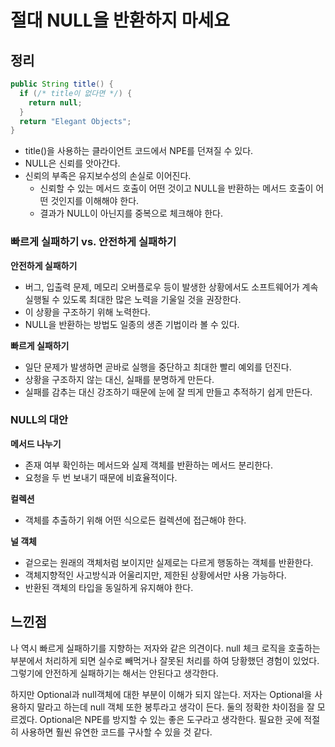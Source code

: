# 절대 NULL을 반환하지 마세요

## 정리

``` java
public String title() {
  if (/* title이 없다면 */) {
    return null;
  }
  return "Elegant Objects";
}
```

- title()을 사용하는 클라이언트 코드에서 NPE를 던져질 수 있다.
- NULL은 신뢰를 앗아간다.
- 신뢰의 부족은 유지보수성의 손실로 이어진다.
  - 신뢰할 수 있는 메서드 호출이 어떤 것이고 NULL을 반환하는 메서드 호출이 어떤 것인지를 이해해야 한다.
  - 결과가 NULL이 아닌지를 중복으로 체크해야 한다.

### 빠르게 실패하기 vs. 안전하게 실패하기

**안전하게 실패하기**

- 버그, 입출력 문제, 메모리 오버플로우 등이 발생한 상황에서도 소프트웨어가 계속 실행될 수 있도록 최대한 많은 노력을 기울일 것을 권장한다.
- 이 상황을 구조하기 위해 노력한다.
- NULL을 반환하는 방법도 일종의 생존 기법이라 볼 수 있다.

**빠르게 실패하기**

- 일단 문제가 발생하면 곧바로 실행을 중단하고 최대한 빨리 예외를 던진다.
- 상황을 구조하지 않는 대신, 실패를 분명하게 만든다.
- 실패를 감추는 대신 강조하기 때문에 눈에 잘 띄게 만들고 추적하기 쉽게 만든다.

### NULL의 대안

**메서드 나누기**

- 존재 여부 확인하는 메서드와 실제 객체를 반환하는 메서드 분리한다.
- 요청을 두 번 보내기 때문에 비효율적이다.

**컬렉션**

- 객체를 추출하기 위해 어떤 식으로든 컬렉션에 접근해야 한다.

**널 객체**

- 겉으로는 원래의 객체처럼 보이지만 실제로는 다르게 행동하는 객체를 반환한다.
- 객체지향적인 사고방식과 어울리지만, 제한된 상황에서만 사용 가능하다.
- 반환된 객체의 타입을 동일하게 유지해야 한다.

## 느낀점

나 역시 빠르게 실패하기를 지향하는 저자와 같은 의견이다. null 체크 로직을 호출하는 부분에서 처리하게 되면 실수로 빼먹거나 잘못된 처리를 하여 당황했던 경험이 있었다. 그렇기에 안전하게 실패하기는 해서는 안된다고 생각한다.

하지만 Optional과 null객체에 대한 부분이 이해가 되지 않는다. 저자는 Optional을 사용하지 말라고 하는데 null 객체 또한 봉투라고 생각이 든다. 둘의 정확한 차이점을 잘 모르겠다. Optional은 NPE를 방지할 수 있는 좋은 도구라고 생각한다. 필요한 곳에 적절히 사용하면 훨씬 유연한 코드를 구사할 수 있을 것 같다.